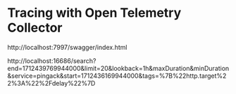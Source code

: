 # Tracing with Open Telemetry Collector


http://localhost:7997/swagger/index.html

http://localhost:16686/search?end=1712439769944000&limit=20&lookback=1h&maxDuration&minDuration&service=pingack&start=1712436169944000&tags=%7B%22http.target%22%3A%22%2Fdelay%22%7D


